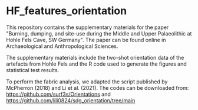 # HF_features_orientation
This repository contains the supplementary materials for the paper "Burning, dumping, and site-use during the Middle and Upper Palaeolithic at Hohle Fels Cave, SW Germany". The paper can be found online in Archaeological and Anthropological Sciences.

The supplementary materials include the two-shot orientation data of the artefacts from Hohle Fels and the R code used to generate the figures and statistical test results.

To perform the fabric analysis, we adapted the script published by McPherron (2018) and Li et al. (2021). The codes can be downloaded from:
https://github.com/surf3s/Orientations and https://github.com/lili0824/sdg_orientation/tree/main

